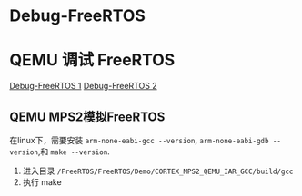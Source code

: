 # Debug-FreeRTOS

# QEMU 调试 FreeRTOS
[Debug-FreeRTOS 1](https://www.freertos.org/zh-cn-cmn-s/Documentation/02-Kernel/03-Supported-devices/04-Demos/03-Emulation-and-simulation/QEMU/Install-and-start-QEMU-emulator)
[Debug-FreeRTOS 2](https://www.freertos.org/zh-cn-cmn-s/Documentation/02-Kernel/03-Supported-devices/04-Demos/03-Emulation-and-simulation/QEMU/freertos-on-qemu-mps2-an385-model)

## QEMU MPS2模拟FreeRTOS
在linux下，需要安装 ```arm-none-eabi-gcc --version```, ```arm-none-eabi-gdb --version```,和 ```make --version```.
1. 进入目录 ```/FreeRTOS/FreeRTOS/Demo/CORTEX_MPS2_QEMU_IAR_GCC/build/gcc```
2. 执行 make